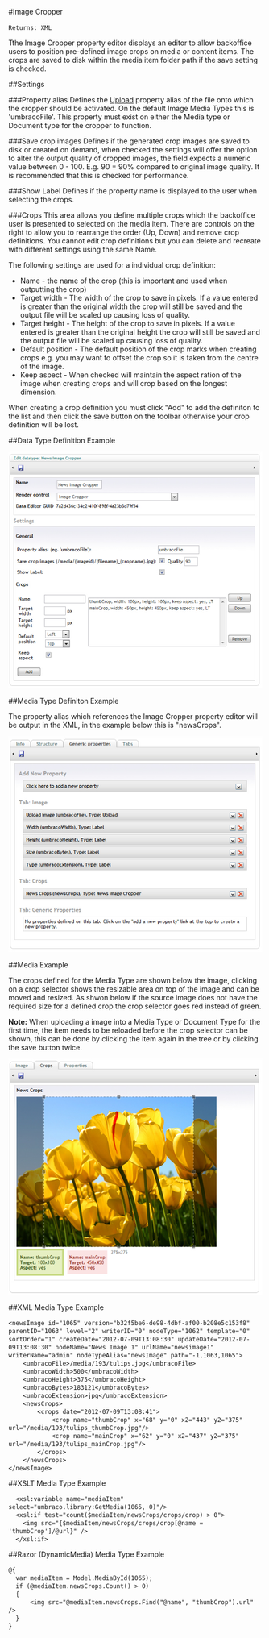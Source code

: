 #Image Cropper

`Returns: XML`

Tthe Image Cropper property editor displays an editor to allow backoffice users to position pre-defined image crops on media or content items. The crops are saved to disk within the media item folder path if the save setting is checked.

##Settings

###Property alias
Defines the [Upload](Upload.md) property alias of the file onto which the cropper should be activated. On the default Image Media Types this is 'umbracoFile'.  This property must exist on either the Media type or Document type for the cropper to function.

###Save crop images
Defines if the generated crop images are saved to disk or created on demand, when checked the settings will offer the option to alter the output quality of cropped images, the field expects a numeric value between 0 - 100. E.g. 90 = 90% compared to original image quality. It is recommended that this is checked for performance.

###Show Label
Defines if the property name is displayed to the user when selecting the crops.

###Crops
This area allows you define multiple crops which the backoffice user is presented to selected on the media item.  There are controls on the right to allow you to rearrange the order (Up, Down) and remove crop definitions. You cannot edit crop definitions but you can delete and recreate with different settings using the same Name.

The following settings are used for a individual crop definition:

- Name - the name of the crop (this is important and used when outputting the crop)
- Target width - The width of the crop to save in pixels. If a value entered is greater than the original width the crop will still be saved and the output file will be scaled up causing loss of quality.
- Target height - The height of the crop to save in pixels. If a value entered is greater than the original height the crop will still be saved and the output file will be scaled up causing loss of quality.
- Default position - The default position of the crop marks when creating crops e.g. you may want to offset the crop so it is taken from the centre of the image.
- Keep aspect - When checked will maintain the aspect ration of the image when creating crops and will crop based on the longest dimension.

When creating a crop definition you must click "Add" to add the definiton to the list and then click the save button on the toolbar otherwise your crop definition will be lost.

##Data Type Definition Example

![Image Cropper Property Editor Definition](images/Image-Cropper-DataType.jpg?raw=true)

##Media Type Definiton Example

The property alias which references the Image Cropper property editor will be output in the XML, in the example below this is "newsCrops".

![Image Cropper Property Editor Definition](images/Image-Cropper-MediaType.jpg?raw=true)

##Media Example

The crops defined for the Media Type are shown below the image, clicking on a crop selector shows the resizable area on top of the image and can be moved and resized. As shwon below if the source image does not have the required size for a defined crop the crop selector goes red instead of green.

**Note:** When uploading a image into a Media Type or Document Type for the first time, the item needs to be reloaded before the crop selector can be shown, this can be done by clicking the item again in the tree or by clicking the save button twice.

![Image Cropper Property Editor Definition](images/Image-Cropper-Media.jpg?raw=true)

##XML Media Type Example

	<newsImage id="1065" version="b32f5be6-de98-4dbf-af00-b208e5c153f8" parentID="1063" level="2" writerID="0" nodeType="1062" template="0" sortOrder="1" createDate="2012-07-09T13:08:30" updateDate="2012-07-09T13:08:30" nodeName="News Image 1" urlName="newsimage1" writerName="admin" nodeTypeAlias="newsImage" path="-1,1063,1065">
		<umbracoFile>/media/193/tulips.jpg</umbracoFile>
		<umbracoWidth>500</umbracoWidth>
		<umbracoHeight>375</umbracoHeight>
		<umbracoBytes>183121</umbracoBytes>
		<umbracoExtension>jpg</umbracoExtension>
		<newsCrops>
			<crops date="2012-07-09T13:08:41">
				<crop name="thumbCrop" x="68" y="0" x2="443" y2="375" url="/media/193/tulips_thumbCrop.jpg"/>
				<crop name="mainCrop" x="62" y="0" x2="437" y2="375" url="/media/193/tulips_mainCrop.jpg"/>
			</crops>
		</newsCrops>
	</newsImage>

##XSLT Media Type Example

	  <xsl:variable name="mediaItem" select="umbraco.library:GetMedia(1065, 0)"/>
	  <xsl:if test="count($mediaItem/newsCrops/crops/crop) > 0">
	    <img src="{$mediaItem/newsCrops/crops/crop[@name = 'thumbCrop']/@url}" />
	  </xsl:if>

##Razor (DynamicMedia) Media Type Example
	
	@{
	  var mediaItem = Model.MediaById(1065);
	  if (@mediaItem.newsCrops.Count() > 0)
	  {
	      <img src="@mediaItem.newsCrops.Find("@name", "thumbCrop").url" />	  
	  }
	}
